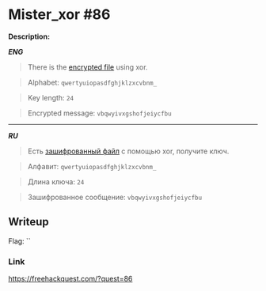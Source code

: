 # Mister_xor #86
**Description:**

***ENG***
> There is the [encrypted file](/FHQ/files/cryptography/mister_xor.bin) using xor.

> Alphabet: `qwertyuiopasdfghjklzxcvbnm_` 

> Key length: `24`

> Encrypted message: `vbqwyivxgshofjeiycfbu`

---

***RU***
> Есть [зашифрованный файл](/FHQ/files/cryptography/mister_xor.bin) с помощью xor, получите ключ.

> Алфавит: `qwertyuiopasdfghjklzxcvbnm_` 

> Длина ключа: `24`

> Зашифрованное сообщение: `vbqwyivxgshofjeiycfbu`

## Writeup



Flag: ``

### Link

https://freehackquest.com/?quest=86
